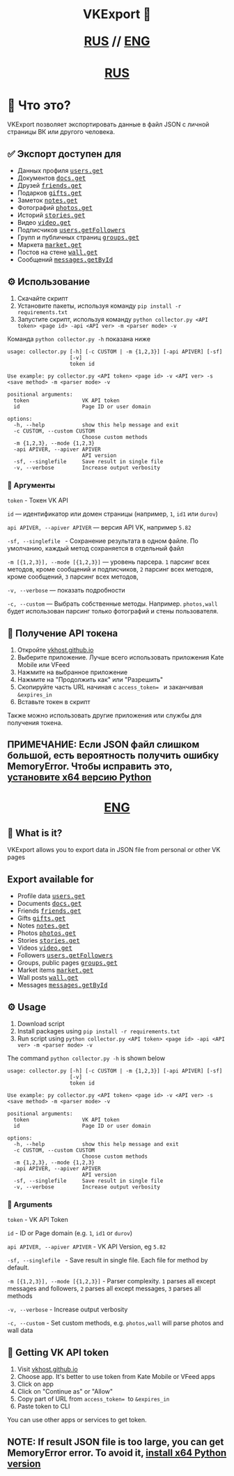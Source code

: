 <h1 align="center">
  VKExport 📄

  [RUS](#-что-это) // [ENG](#-what-is-it)
</h1>

<h1 align="center">
  <a href="#rus"><b>RUS</b></a>
</h1>

# 📄 Что это?

VKExport позволяет экспортировать данные в файл JSON с личной страницы ВК или другого человека.

## ✅ Экспорт доступен для
* Данных профиля <kbd>[users.get](https://vk.com/dev/users.get)</kbd>
* Документов <kbd>[docs.get](https://vk.com/dev/docs.get)</kbd>
* Друзей <kbd>[friends.get](https://vk.com/dev/friends.get)</kbd>
* Подарков <kbd>[gifts.get](https://vk.com/dev/gifts.get)</kbd>
* Заметок <kbd>[notes.get](https://vk.com/dev/notes.get)</kbd>
* Фотографий <kbd>[photos.get](https://vk.com/dev/photos.get)</kbd>
* Историй <kbd>[stories.get](https://vk.com/dev/stories.get)</kbd>
* Видео <kbd>[video.get](https://vk.com/dev/video.get)</kbd>
* Подписчиков <kbd>[users.getFollowers](https://vk.com/dev/users.getFollowers)</kbd>
* Групп и публичных страниц <kbd>[groups.get](https://vk.com/dev/groups.get)</kbd>
* Маркета <kbd>[market.get](https://vk.com/dev/market.get)</kbd>
* Постов на стене <kbd>[wall.get](https://vk.com/dev/wall.get)</kbd>
* Сообщений <kbd>[messages.getById](https://vk.com/dev/messages.getById)</kbd>

## ⚙️ Использование
1) Скачайте скрипт
2) Установите пакеты, используя команду `pip install -r requirements.txt`
3) Запустите скрипт, используя команду `python collector.py <API token> <page id> -api <API ver> -m <parser mode> -v`

Команда `python collector.py -h` показана ниже

```
usage: collector.py [-h] [-c CUSTOM | -m {1,2,3}] [-api APIVER] [-sf]
                    [-v]
                    token id

Use example: py collector.py <API token> <page id> -v <API ver> -s      
<save method> -m <parser mode> -v

positional arguments:
  token                 VK API token
  id                    Page ID or user domain

options:
  -h, --help            show this help message and exit
  -c CUSTOM, --custom CUSTOM
                        Choose custom methods
  -m {1,2,3}, --mode {1,2,3}
  -api APIVER, --apiver APIVER
                        API version
  -sf, --singlefile     Save result in single file
  -v, --verbose         Increase output verbosity
```

### 📍 Аргументы
`token` - Токен VK API

`id` — идентификатор или домен страницы (например, `1`, `id1` или `durov`)

`api APIVER, --apiver APIVER` — версия API VK, например `5.82`

`-sf, --singlefile ` - Сохранение результата в одном файле. По умолчанию, каждый метод сохраняется в отдельный файл

`-m [{1,2,3}], --mode [{1,2,3}]` — уровень парсера. `1` парсинг всех методов, кроме сообщений и подписчиков, `2` парсинг всех методов, кроме сообщений, `3` парсинг всех методов,

`-v, --verbose` — показать подробности

`-c, --custom` — Выбрать собственные методы. Например. `photos,wall` будет использован парсинг только фотографий и стены пользователя.

## 🔌 Получение API токена
1) Откройте [vkhost.github.io](https://vkhost.github.io/)
2) Выберите приложение. Лучше всего использовать приложения Kate Mobile или VFeed 
3) Нажмите на выбранное приложение
4) Нажмите на  "Продолжить как" или "Разрешить"
5) Скопируйте часть URL начиная с `access_token= ` и заканчивая `&expires_in`
6) Вставьте токен в скрипт

Также можно использовать другие приложения или службы для получения токена.

## ПРИМЕЧАНИЕ: Если JSON файл слишком большой, есть вероятность получить ошибку MemoryError. Чтобы исправить это, [установите x64 версию Python ](https://www.python.org/downloads/)

<h1 align="center">
  <a href="#eng"><b>ENG</b></a>
</h1>

## 📄 What is it?
VKExport allows you to export data in JSON file from personal or other VK pages

## Export available for
* Profile data <kbd>[users.get](https://vk.com/dev/users.get)</kbd>
* Documents <kbd>[docs.get](https://vk.com/dev/docs.get)</kbd>
* Friends <kbd>[friends.get](https://vk.com/dev/friends.get)</kbd>
* Gifts <kbd>[gifts.get](https://vk.com/dev/gifts.get)</kbd>
* Notes <kbd>[notes.get](https://vk.com/dev/notes.get)</kbd>
* Photos <kbd>[photos.get](https://vk.com/dev/photos.get)</kbd>
* Stories <kbd>[stories.get](https://vk.com/dev/stories.get)</kbd>
* Videos <kbd>[video.get](https://vk.com/dev/video.get)</kbd>
* Followers <kbd>[users.getFollowers](https://vk.com/dev/users.getFollowers)</kbd>
* Groups, public pages <kbd>[groups.get](https://vk.com/dev/groups.get)</kbd>
* Market items <kbd>[market.get](https://vk.com/dev/market.get)</kbd>
* Wall posts <kbd>[wall.get](https://vk.com/dev/wall.get)</kbd>
* Messages <kbd>[messages.getById](https://vk.com/dev/messages.getById)</kbd>

## ⚙️ Usage
1) Download script
2) Install packages using `pip install -r requirements.txt`
3) Run script using `python collector.py <API token> <page id> -api <API ver> -m <parser mode> -v`

The command `python collector.py -h` is shown below
```
usage: collector.py [-h] [-c CUSTOM | -m {1,2,3}] [-api APIVER] [-sf]
                    [-v]
                    token id

Use example: py collector.py <API token> <page id> -v <API ver> -s      
<save method> -m <parser mode> -v

positional arguments:
  token                 VK API token
  id                    Page ID or user domain

options:
  -h, --help            show this help message and exit
  -c CUSTOM, --custom CUSTOM
                        Choose custom methods
  -m {1,2,3}, --mode {1,2,3}
  -api APIVER, --apiver APIVER
                        API version
  -sf, --singlefile     Save result in single file
  -v, --verbose         Increase output verbosity
```

### 📍 Arguments
`token` - VK API Token

`id` - ID or Page domain (e.g. `1`, `id1` or `durov`)

`api APIVER, --apiver APIVER` - VK API Version, eg `5.82`

`-sf, --singlefile ` - Save result in single file. Each file for method by default.

`-m [{1,2,3}], --mode [{1,2,3}]` - Parser complexity. `1` parses all except messages and followers, `2` parses all except messages, `3` parses all methods

`-v, --verbose` - Increase output verbosity

`-c, --custom` - Set custom methods, e.g. `photos,wall` will parse photos and wall data

## 🔌 Getting VK API token
1) Visit [vkhost.github.io](https://vkhost.github.io/)
2) Choose app. It's better to use token from Kate Mobile or VFeed apps 
3) Click on app 
4) Click on "Continue as" or "Allow"
5) Copy part of URL from `access_token= `to `&expires_in`
6) Paste token to CLI

You can use other apps or services to get token.

## NOTE: If result JSON file is too large, you can get MemoryError error. To avoid it, [install x64 Python version](https://www.python.org/downloads/)
